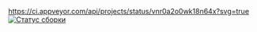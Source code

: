 https://ci.appveyor.com/api/projects/status/vnr0a2o0wk18n64x?svg=true  [![Статус сборки](https://ci.appveyor.com/api/projects/status/vnr0a2o0wk18n64x?svg=true)](https://ci.appveyor.com/project/FilSado/health-indicator)